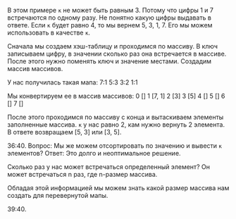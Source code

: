 В этом примере `к` не может быть равным 3. Потому что цифры 1 и 7 встречаются по одному разу. Не понятно какую цифры выдавать в ответе.
Если `к` будет равно 4, то мы вернем 5, 3, 1, 7. Его мы можем использовать в качестве `к`.

Сначала мы создаем хэш-таблицу и проходимся по массиву. В ключ записываем цифру, в значении сколько раз она встречается в массиве.
После этого нужно поменять ключ и значение местами. Создадим массив массивов.

У нас получилась такая мапа:
7:1
5:3
3:2
1:1

Мы конвертируем ее в массив массивов:
0 []
1 [7, 1]
2 [3]
3 [5]
4 []
5 []
6 []
7 []

После этого проходимся по массиву с конца и вытаскиваем элементы заполненные массива. `к` у нас равно 2, кам нужно вернуть 2 элемента.
В ответе возвращаем [5, 3] или [3, 5].

36:40.
Вопрос: Мы же можем отсортировать по значению и вывести `к` элементов?
Ответ: Это долго и неоптимальное решение.

Сколько раз у нас может встречаться определенный элемент?
Он может встречаться n раз, где n-размер массива. 

Обладая этой информацией мы можем знать какой размер массива нам создать для перевернутой мапы.

39:40.
